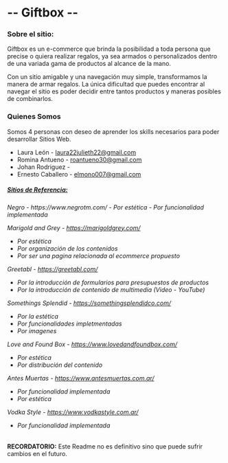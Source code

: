 # -- Giftbox --

### Sobre el sitio:
Giftbox es un e-commerce que brinda la posibilidad a toda persona que precise o quiera realizar regalos, ya sea armados o personalizados dentro de una variada gama de productos al alcance de la mano.

Con un sitio amigable y una navegación muy simple, transformamos la manera de armar regalos. La única dificultad que puedes encontrar al navegar el sitio es poder decidir entre tantos productos y maneras posibles de combinarlos.

### Quienes Somos
Somos 4 personas con deseo de aprender los skills necesarios para poder desarrollar Sitios Web. 

- Laura León - laura22julieth22@gmail.com
- Romina Antueno - roantueno30@gmail.com 
- Johan Rodriguez - 
- Ernesto Caballero - elmono007@gmail.com

<u><h5>Sitios de Referencia:</h5></u>
<h6>Negro - https://www.negrotm.com/ 
- Por estética
- Por funcionalidad implementada

Marigold and Grey -  https://marigoldgrey.com/
- Por estética
- Por organización de los contenidos
- Por ser una pagina relacionada al ecommerce propuesto

Greetabl - https://greetabl.com/
- Por la introducción de formularios para presupuestos de productos
- Por la introducción de contenido de multimedia (Video - YouTube)

Somethings Splendid - https://somethingsplendidco.com/
- Por la estética
- Por funcionalidades impletmentadas 
- Por imagenes

Love and Found Box - https://www.lovedandfoundbox.com/
- Por estética
- Por distribución del contenido

Antes Muertas - https://www.antesmuertas.com.ar/
- Por funcionalidad implementada
- Por estética

Vodka Style - https://www.vodkastyle.com.ar/
- Por funcionalidad implementada
</h6>


**RECORDATORIO:** Este Readme no es definitivo sino que puede sufrir cambios en el futuro. 